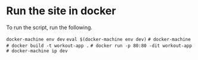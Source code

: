 Run the site in docker
=======================
To run the script, run the following.

```docker-machine env dev```
```eval $(docker-machine env dev)```
```# docker-machine ```
```# docker build -t workout-app .```
```# docker run -p 80:80 -dit workout-app```
```# docker-machine ip dev```
